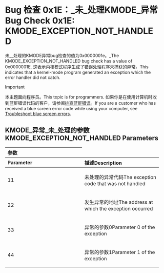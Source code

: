 # <a name="bug-check-0x1e-kmode_exception_not_handled"></a><span data-ttu-id="06e38-106">Bug 检查 0x1E：\_未\_处理KMODE\_异常</span><span class="sxs-lookup"><span data-stu-id="06e38-106">Bug Check 0x1E: KMODE\_EXCEPTION\_NOT\_HANDLED</span></span>


<span data-ttu-id="06e38-107">未\_\_处理的KMODE异常bug检查的值为0x0000001e。\_</span><span class="sxs-lookup"><span data-stu-id="06e38-107">The KMODE\_EXCEPTION\_NOT\_HANDLED bug check has a value of 0x0000001E.</span></span> <span data-ttu-id="06e38-108">这表示内核模式程序生成了错误处理程序未捕获的异常。</span><span class="sxs-lookup"><span data-stu-id="06e38-108">This indicates that a kernel-mode program generated an exception which the error handler did not catch.</span></span>

> [!IMPORTANT]
> <span data-ttu-id="06e38-109">本主题面向程序员。</span><span class="sxs-lookup"><span data-stu-id="06e38-109">This topic is for programmers.</span></span> <span data-ttu-id="06e38-110">如果你是在使用计算机时收到蓝屏错误代码的客户，请参阅[排查蓝屏错误](https://www.windows.com/stopcode)。</span><span class="sxs-lookup"><span data-stu-id="06e38-110">If you are a customer who has received a blue screen error code while using your computer, see [Troubleshoot blue screen errors](https://www.windows.com/stopcode).</span></span>


## <a name="kmode_exception_not_handled-parameters"></a><span data-ttu-id="06e38-111">KMODE\_异常\_未\_处理的参数</span><span class="sxs-lookup"><span data-stu-id="06e38-111">KMODE\_EXCEPTION\_NOT\_HANDLED Parameters</span></span>


<table><span data-ttu-id="06e38-112">  
<colgroup>  
<col width="50%" />  
<col width="50%" />  
</colgroup>  
<thead>  
<tr class="header">  
<th align="left">参数</span><span class="sxs-lookup"><span data-stu-id="06e38-112">  
<colgroup>  
<col width="50%" />  
<col width="50%" />  
</colgroup>  
<thead>  
<tr class="header">  
<th align="left">Parameter</span></span></th>
<th align="left"><span data-ttu-id="06e38-113">描述</span><span class="sxs-lookup"><span data-stu-id="06e38-113">Description</span></span></th>
</tr>
</thead>
<tbody>
<tr class="odd">
<td align="left"><p><span data-ttu-id="06e38-114">1</span><span class="sxs-lookup"><span data-stu-id="06e38-114">1</span></span></p></td>
<td align="left"><p><span data-ttu-id="06e38-115">未处理的异常代码</span><span class="sxs-lookup"><span data-stu-id="06e38-115">The exception code that was not handled</span></span></p></td>
</tr>
<tr class="even">
<td align="left"><p><span data-ttu-id="06e38-116">2</span><span class="sxs-lookup"><span data-stu-id="06e38-116">2</span></span></p></td>
<td align="left"><p><span data-ttu-id="06e38-117">发生异常的地址</span><span class="sxs-lookup"><span data-stu-id="06e38-117">The address at which the exception occurred</span></span></p></td>
</tr>
<tr class="odd">
<td align="left"><p><span data-ttu-id="06e38-118">3</span><span class="sxs-lookup"><span data-stu-id="06e38-118">3</span></span></p></td>
<td align="left"><p><span data-ttu-id="06e38-119">异常的参数0</span><span class="sxs-lookup"><span data-stu-id="06e38-119">Parameter 0 of the exception</span></span></p></td>
</tr>
<tr class="even">
<td align="left"><p><span data-ttu-id="06e38-120">4</span><span class="sxs-lookup"><span data-stu-id="06e38-120">4</span></span></p></td>
<td align="left"><p><span data-ttu-id="06e38-121">异常的参数1</span><span class="sxs-lookup"><span data-stu-id="06e38-121">Parameter 1 of the exception</span></span></p></td>
</tr>
</tbody>
</table>

